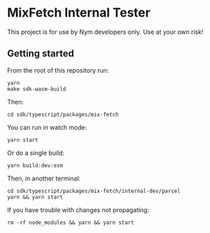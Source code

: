 # MixFetch Internal Tester

This project is for use by Nym developers only. Use at your own risk!

## Getting started

From the root of this repository run:

```
yarn
make sdk-wasm-build
```

Then:

```
cd sdk/typescript/packages/mix-fetch
```

You can run in watch mode:

```
yarn start
```

Or do a single build:

```
yarn build:dev:esm
```

Then, in another terminal:

```
cd sdk/typescript/packages/mix-fetch/internal-dev/parcel
yarn && yarn start
```

If you have trouble with changes not propagating:

```
rm -rf node_modules && yarn && yarn start
```

